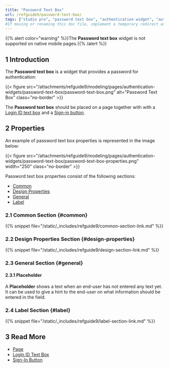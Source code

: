```yaml
---
title: "Password Text Box"
url: /refguide9/password-text-box/
tags: ["studio pro", "password text box", "authentication widget", "authentication"]
#If moving or renaming this doc file, implement a temporary redirect and let the respective team know they should update the URL in the product. See Mapping to Products for more details.
---
```


{{% alert color="warning" %}}The **Password text box** widget is not supported on native mobile pages.{{% /alert %}}

## 1 Introduction

The **Password text box** is a widget that provides a password for authentication:

{{< figure src="/attachments/refguide9/modeling/pages/authentication-widgets/password-text-box/password-text-box.png" alt="Password Text Box" class="no-border" >}}

The **Password text box** should be placed on a page together with  with a [Login ID text box](/refguide9/login-id-text-box/) and a [Sign-in button](/refguide9/sign-in-button/).

## 2 Properties

An example of password text box properties is represented in the image below:

{{< figure src="/attachments/refguide9/modeling/pages/authentication-widgets/password-text-box/password-text-box-properties.png"   width="250"  class="no-border" >}}

Password text box properties consist of the following sections:

* [Common](#common) 
* [Design Properties](#design-properties)
* [General](#general)
* [Label](#label)

### 2.1 Common Section {#common}

{{% snippet file="/static/_includes/refguide9/common-section-link.md" %}}

### 2.2 Design Properties Section {#design-properties}

{{% snippet file="/static/_includes/refguide9/design-section-link.md" %}}

### 2.3 General Section {#general}

#### 2.3.1 Placeholder

A **Placeholder** shows a text when an end-user has not entered any text yet. It can be used to give a hint to the end-user on what information should be entered in the field.

### 2.4 Label Section {#label}

{{% snippet file="/static/_includes/refguide9/label-section-link.md" %}}

## 3 Read More

* [Page](/refguide9/page/)
* [Login ID Text Box](/refguide9/login-id-text-box/)
* [Sign-In Button](/refguide9/sign-in-button/)
